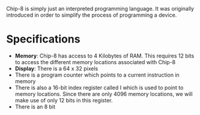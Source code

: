 Chip-8 is simply just an interpreted programming language. It was originally introduced in order to simplify the process of programming a device. 
# Specifications
- **Memory**: Chip-8 has access to 4 Kilobytes of RAM. This requires 12 bits to access the different memory locations associated with Chip-8
- **Display**: There is a 64 x 32 pixels
- There is a program counter which points to a current instruction in memory
- There is also a 16-bit index register called I which is used to point to memory locations. Since there are only 4096 memory locations, we will make use  of only 12 bits in this register.
- There is an 8 bit 
